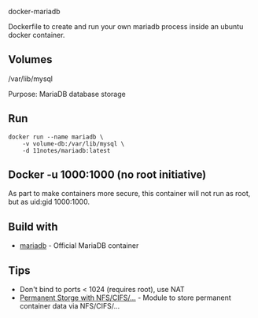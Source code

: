 docker-mariadb

Dockerfile to create and run your own mariadb process inside an ubuntu docker container.

## Volumes

/var/lib/mysql

Purpose: MariaDB database storage

## Run
```shell
docker run --name mariadb \
    -v volume-db:/var/lib/mysql \
    -d 11notes/mariadb:latest
```

## Docker -u 1000:1000 (no root initiative)

As part to make containers more secure, this container will not run as root, but as uid:gid 1000:1000.

## Build with
* [mariadb](https://github.com/docker-library/mariadb/blob/7384b25a0196d8a7e62173781df5a5bed1eb88d2/10.4/Dockerfile) - Official MariaDB container

## Tips

* Don't bind to ports < 1024 (requires root), use NAT
* [Permanent Storge with NFS/CIFS/...](https://github.com/11notes/alpine-docker-netshare) - Module to store permanent container data via NFS/CIFS/...